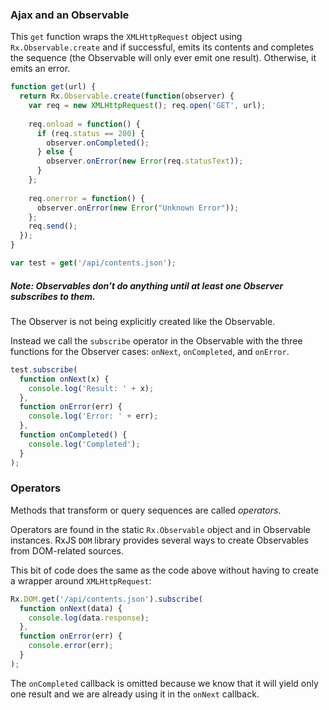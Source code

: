 ### Ajax and an Observable

This `get` function wraps the `XMLHttpRequest` object using `Rx.Observable.create` and if successful, emits its contents and completes the sequence (the Observable will only ever emit one result). Otherwise, it emits an error.

```javascript
function get(url) {
  return Rx.Observable.create(function(observer) {
    var req = new XMLHttpRequest(); req.open('GET', url);
    
    req.onload = function() { 
      if (req.status == 200) {
        observer.onCompleted();
      } else {
        observer.onError(new Error(req.statusText)); 
      }
    };
    
    req.onerror = function() {
      observer.onError(new Error("Unknown Error"));
    };
    req.send();
  });
}

var test = get('/api/contents.json');
```
##### Note: Observables don’t do anything until at least one Observer subscribes to them.

The Observer is not being explicitly created like the Observable.

Instead we call the `subscribe` operator in the Observable with the three functions for the Observer cases: `onNext`, `onCompleted`, and `onError`.

```javascript
test.subscribe(
  function onNext(x) { 
    console.log('Result: ' + x); 
  }, 
  function onError(err) { 
    console.log('Error: ' + err); 
  }, 
  function onCompleted() { 
    console.log('Completed'); 
  }
);
```

### Operators

Methods that transform or query sequences are called *operators*.

Operators are found in the static `Rx.Observable` object and in Observable instances. RxJS `DOM` library provides several ways to create Observables from DOM-related sources.

This bit of code does the same as the code above without having to create a wrapper around `XMLHttpRequest`:

```javascript
Rx.DOM.get('/api/contents.json').subscribe(
  function onNext(data) { 
    console.log(data.response); 
  }, 
  function onError(err) { 
    console.error(err); 
  }
);
```

The `onCompleted` callback is omitted because we know that it will yield only one result and we are already using it in the `onNext` callback.